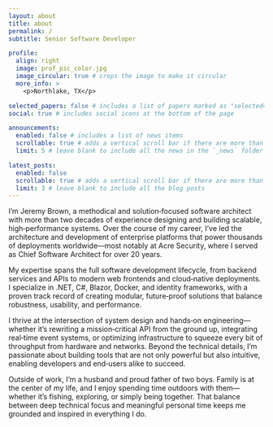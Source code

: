 ```yaml
---
layout: about
title: about
permalink: /
subtitle: Senior Software Developer

profile:
  align: right
  image: prof_pic_color.jpg
  image_circular: true # crops the image to make it circular
  more_info: >
    <p>Northlake, TX</p>

selected_papers: false # includes a list of papers marked as "selected={true}"
social: true # includes social icons at the bottom of the page

announcements:
  enabled: false # includes a list of news items
  scrollable: true # adds a vertical scroll bar if there are more than 3 news items
  limit: 5 # leave blank to include all the news in the `_news` folder

latest_posts:
  enabled: false
  scrollable: true # adds a vertical scroll bar if there are more than 3 new posts items
  limit: 3 # leave blank to include all the blog posts
---
```


I’m Jeremy Brown, a methodical and solution‑focused software architect with more than two decades of experience designing and building scalable, high‑performance systems. Over the course of my career, I’ve led the architecture and development of enterprise platforms that power thousands of deployments worldwide—most notably at Acre Security, where I served as Chief Software Architect for over 20 years.

My expertise spans the full software development lifecycle, from backend services and APIs to modern web frontends and cloud‑native deployments. I specialize in .NET, C#, Blazor, Docker, and identity frameworks, with a proven track record of creating modular, future‑proof solutions that balance robustness, usability, and performance.

I thrive at the intersection of system design and hands‑on engineering—whether it’s rewriting a mission‑critical API from the ground up, integrating real‑time event systems, or optimizing infrastructure to squeeze every bit of throughput from hardware and networks. Beyond the technical details, I’m passionate about building tools that are not only powerful but also intuitive, enabling developers and end‑users alike to succeed.

Outside of work, I’m a husband and proud father of two boys. Family is at the center of my life, and I enjoy spending time outdoors with them—whether it’s fishing, exploring, or simply being together. That balance between deep technical focus and meaningful personal time keeps me grounded and inspired in everything I do.

